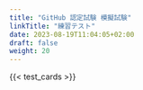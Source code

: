 ```yaml
---
title: "GitHub 認定試験 模擬試験"
linkTitle: "練習テスト"
date: 2023-08-19T11:04:05+02:00
draft: false
weight: 20
---
```


{{< test_cards >}}